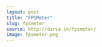 ```yaml
---
layout: post
title: "FPSMeter"
slug: fpsmeter
source: http://darsa.in/fpsmeter/
image: fpsmeter.png
---
```


